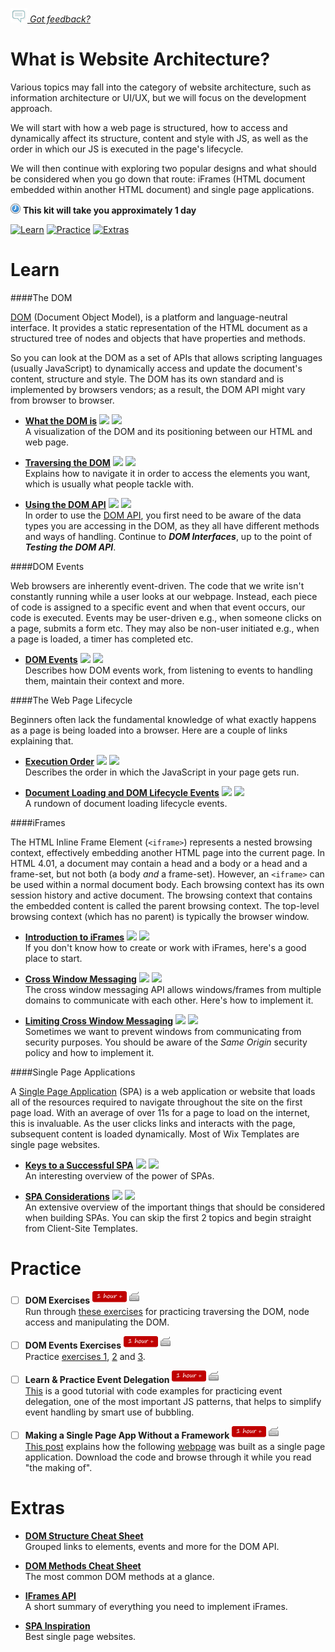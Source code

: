 *[![Feedback](/assets/feedback.gif) Got feedback?](https://docs.google.com/a/wix.com/forms/d/1aJHLJJsRKY_5TgHgsqh1Yrkt_EYaDkm-t8wCKNqGLMo/viewform?usp=send_form)*

# What is Website Architecture?
Various topics may fall into the category of website architecture, such as information architecture or UI/UX, 
but we will focus on the development approach. 

We will start with how a web page is structured, how to access and dynamically affect its structure, content and style with JS, 
as well as the order in which our JS is executed in the page's lifecycle. 

We will then continue with exploring two popular designs and what should be considered when you go down that route: iFrames (HTML document embedded within another HTML document) and single page applications.

![](/assets/clock-16.png) **This kit will take you approximately 1 day**

<a href="#learn"><img src="https://github.com/wix/fed-training-kit/blob/master/assets/btn-learn.png" alt="Learn" height="48" width="140"></img></a>
<a href="#practice"><img src="https://github.com/wix/fed-training-kit/blob/master/assets/btn-practice.png" alt="Practice" height="48" width="140"></img></a>
<a href="#extras"><img src="https://github.com/wix/fed-training-kit/blob/master/assets/btn-extras.png" alt="Extras" height="48" width="140"></img></a>


# Learn

####The DOM
  
  [DOM](http://www.w3.org/DOM/) (Document Object Model), is a platform and language-neutral interface. It provides a static representation of the HTML document as a structured tree of nodes and objects that  have properties and methods. 

  So you can look at the DOM as a set of APIs that allows scripting languages (usually JavaScript) to dynamically access and update the document's content, structure and style. 
  The DOM has its own standard and is implemented by browsers vendors; as a result, the DOM API might vary from browser to browser.

- **[What the DOM is]( https://www.youtube.com/watch?v=4Gv81XcC8iE)** <a href="#"><img src="https://github.com/wix/fed-training-kit/blob/master/assets/time-5m.png"></img></a> <a href="#"><img src="https://github.com/wix/fed-training-kit/blob/master/assets/tag-video.png"></img></a>   
  A visualization of the DOM and its positioning between our HTML and web page.
  
- **[Traversing the DOM](http://www.kirupa.com/html5/traversing_the_dom.htm)** <a href="#"><img src="https://github.com/wix/fed-training-kit/blob/master/assets/time-30m.png"></img></a> <a href="#"><img src="https://github.com/wix/fed-training-kit/blob/master/assets/tag-read.png"></img></a>   
  Explains how to navigate it in order to access the elements you want, which is usually what people tackle with.
  
- **[Using the DOM API](https://developer.mozilla.org/en-US/docs/Web/API/Document_Object_Model/Introduction#Important_Data_Types)** <a href="#"><img src="https://github.com/wix/fed-training-kit/blob/master/assets/time-5m.png"></img></a> <a href="#"><img src="https://github.com/wix/fed-training-kit/blob/master/assets/tag-read.png"></img></a>   
  In order to use the [DOM API](https://developer.mozilla.org/en-US/docs/Web/API), you first need to be aware of the data types you are accessing in the DOM, as they all have different methods and ways of handling. Continue to ***DOM Interfaces***, up to the point of ***Testing the DOM API***.


####DOM Events

  Web browsers are inherently event-driven. The code that we write isn't constantly running while a user looks at our webpage. 
  Instead, each piece of code is assigned to a specific event and when that event occurs, our code is executed.
  Events may be user-driven e.g., when someone clicks on a page, submits a form etc. They may also be non-user initiated e.g., when a page is loaded, a timer has completed etc. 

- **[DOM Events](http://www.smashingmagazine.com/2013/11/an-introduction-to-dom-events/)** <a href="#"><img src="https://github.com/wix/fed-training-kit/blob/master/assets/time-1h.png"></img></a> <a href="#"><img src="https://github.com/wix/fed-training-kit/blob/master/assets/tag-read.png"></img></a>   
  Describes how DOM events work, from listening to events to handling them, maintain their context and more.


####The Web Page Lifecycle

Beginners often lack the fundamental knowledge of what exactly happens as a page is being loaded into a browser. 
Here are a couple of links explaining that.

- **[Execution Order](http://javascript.about.com/od/hintsandtips/a/exeorder.htm)** <a href="#"><img src="https://github.com/wix/fed-training-kit/blob/master/assets/time-30m.png"></img></a> <a href="#"><img src="https://github.com/wix/fed-training-kit/blob/master/assets/tag-read.png"></img></a>   
  Describes the order in which the JavaScript in your page gets run.
  
- **[Document Loading and DOM Lifecycle Events](http://www.breck-mckye.com/blog/2014/04/document-loading-and-DOM-lifecycle-events/)** <a href="#"><img src="https://github.com/wix/fed-training-kit/blob/master/assets/time-30m.png"></img></a> <a href="#"><img src="https://github.com/wix/fed-training-kit/blob/master/assets/tag-read.png"></img></a>   
  A rundown of document loading lifecycle events.


####iFrames

The HTML Inline Frame Element (`<iframe>`) represents a nested browsing context, effectively embedding another HTML 
page into the current page. In HTML 4.01, a document may contain a head and a body or a head and a frame-set, 
but not both (a body *and* a frame-set). However, an `<iframe>` can be used within a normal document body. Each browsing context has its own session history and active document. The browsing context that contains the embedded content is called the parent browsing context. 
The top-level browsing context (which has no parent) is typically the browser window.

- **[Introduction to iFrames](http://javascript.info/tutorial/frames-and-iframes)** <a href="#"><img src="https://github.com/wix/fed-training-kit/blob/master/assets/time-30m.png"></img></a> <a href="#"><img src="https://github.com/wix/fed-training-kit/blob/master/assets/tag-read.png"></img></a>   
  If you don't know how to create or work with iFrames, here's a good place to start.
  
- **[Cross Window Messaging](http://javascript.info/tutorial/cross-window-messaging-with-postmessage)** <a href="#"><img src="https://github.com/wix/fed-training-kit/blob/master/assets/time-30m.png"></img></a> <a href="#"><img src="https://github.com/wix/fed-training-kit/blob/master/assets/tag-read.png"></img></a>   
  The cross window messaging API allows windows/frames from multiple domains to communicate with each other. Here's how to implement it.

- **[Limiting Cross Window Messaging](http://javascript.info/tutorial/same-origin-security-policy)** <a href="#"><img src="https://github.com/wix/fed-training-kit/blob/master/assets/time-30m.png"></img></a> <a href="#"><img src="https://github.com/wix/fed-training-kit/blob/master/assets/tag-read.png"></img></a>   
  Sometimes we want to prevent windows from communicating from security purposes. You should be aware of the *Same Origin* security policy and how to implement it.


####Single Page Applications

A [Single Page Application](https://en.wikipedia.org/wiki/Single-page_application) (SPA) is a web application or website 
that loads all of the resources required to navigate throughout the site on the first page load. 
With an average of over 11s for a page to load on the internet, this is invaluable. 
As the user clicks links and interacts with the page, subsequent content is loaded dynamically.
Most of Wix Templates are single page websites.

- **[Keys to a Successful SPA](https://www.youtube.com/watch?v=46Bu9ms9mBg)** <a href="#"><img src="https://github.com/wix/fed-training-kit/blob/master/assets/time-30m.png"></img></a> <a href="#"><img src="https://github.com/wix/fed-training-kit/blob/master/assets/tag-video.png"></img></a>   
  An interesting overview of the power of SPAs.

- **[SPA Considerations](http://code.tutsplus.com/tutorials/important-considerations-when-building-single-page-web-apps--net-29356)** <a href="#"><img src="https://github.com/wix/fed-training-kit/blob/master/assets/time-1h.png"></img></a> <a href="#"><img src="https://github.com/wix/fed-training-kit/blob/master/assets/tag-read.png"></img></a>   
  An extensive overview of the important things that should be considered when building SPAs. You can skip the first 2 topics and begin straight from Client-Site Templates.


# Practice

- [ ] **DOM Exercises** <a href="#"><img src="/assets/time-1h.png"></img></a> <a href="#"><img src="/assets/tag-handson.png"></img></a>     
  Run through [these exercises](http://www.ibm.com/developerworks/library/wa-jsanddom-pr/) for practicing traversing the DOM, node access and manipulating the DOM. 

- [ ] **DOM Events Exercises** <a href="#"><img src="/assets/time-1h.png"></img></a> <a href="#"><img src="/assets/tag-handson.png"></img></a>     
  Practice [exercises 1](http://www.w3schools.com/js/exercise.asp?filename=exercise_dom_events1), [2](http://www.w3schools.com/js/exercise.asp?filename=exercise_dom_events1) and [3](http://www.w3schools.com/js/exercise.asp?filename=exercise_dom_events1).
  
- [ ] **Learn & Practice Event Delegation** <a href="#"><img src="/assets/time-1h.png"></img></a> <a href="#"><img src="/assets/tag-handson.png"></img></a>     
  [This](http://javascript.info/tutorial/event-delegation) is a good tutorial with code examples for practicing event delegation, one of the most important JS patterns, that helps to simplify event handling by smart use of bubbling.

- [ ] **Making a Single Page App Without a Framework** <a href="#"><img src="/assets/time-1h.png"></img></a> <a href="#"><img src="/assets/tag-handson.png"></img></a>     
  [This post](http://tutorialzine.com/2015/02/single-page-app-without-a-framework/) explains how the following [webpage](http://demo.tutorialzine.com/2015/02/single-page-app-without-a-framework/) was built as a single page application. Download the code and browse through it while you read "the making of".

# Extras

- **[DOM Structure Cheat Sheet](http://overapi.com/html-dom/)**   
  Grouped links to elements, events and more for the DOM API.

- **[DOM Methods Cheat Sheet]( http://christianheilmann.com/stuff/JavaScript-DOM-Cheatsheet.pdf)**   
  The most common DOM methods at a glance.

- **[IFrames API](https://developer.mozilla.org/en/docs/Web/HTML/Element/iframe)**   
  A short summary of everything you need to implement iFrames.

- **[SPA Inspiration]( http://www.awwwards.com/websites/single-page/)**   
  Best single page websites.

